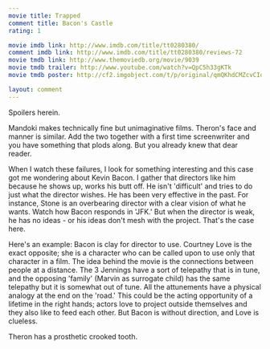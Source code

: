 ```yaml
---
movie title: Trapped
comment title: Bacon's Castle
rating: 1

movie imdb link: http://www.imdb.com/title/tt0280380/
comment imdb link: http://www.imdb.com/title/tt0280380/reviews-72
movie tmdb link: http://www.themoviedb.org/movie/9039
movie tmdb trailer: http://www.youtube.com/watch?v=QpC5h33gKTk
movie tmdb poster: http://cf2.imgobject.com/t/p/original/qmQKhdCMZcvCIqR6hKw5nzlGlNf.jpg

layout: comment
---
```


Spoilers herein.

Mandoki makes technically fine but unimaginative films. Theron's face and manner is similar. Add the two together with a first time screenwriter and you have something that plods along. But you already knew that dear reader.

When I watch these failures, I look for something interesting and this case got me wondering about Kevin Bacon. I gather that directors like him because he shows up, works his butt off. He isn't 'difficult' and tries to do just what the director wishes. He has been very effective in the past. For instance, Stone is an overbearing director with a clear vision of what he wants. Watch how Bacon responds in 'JFK.' But when the director is weak, he has no ideas - or his ideas don't mesh with the project. That's the case here.

Here's an example: Bacon is clay for director to use. Courtney Love is the exact opposite; she is a character who can be called upon to use only that character in a film. The idea behind the movie is the connections between people at a distance. The 3 Jennings have a sort of telepathy that is in tune, and the opposing 'family' (Marvin as surrogate child) has the same telepathy but it is somewhat out of tune. All the attunements have a physical analogy at the end on the 'road.' This could be the acting opportunity of a lifetime in the right hands; actors love to project outside themselves and they also like to feed each other. But Bacon is without direction, and Love is clueless.

Theron has a prosthetic crooked tooth.